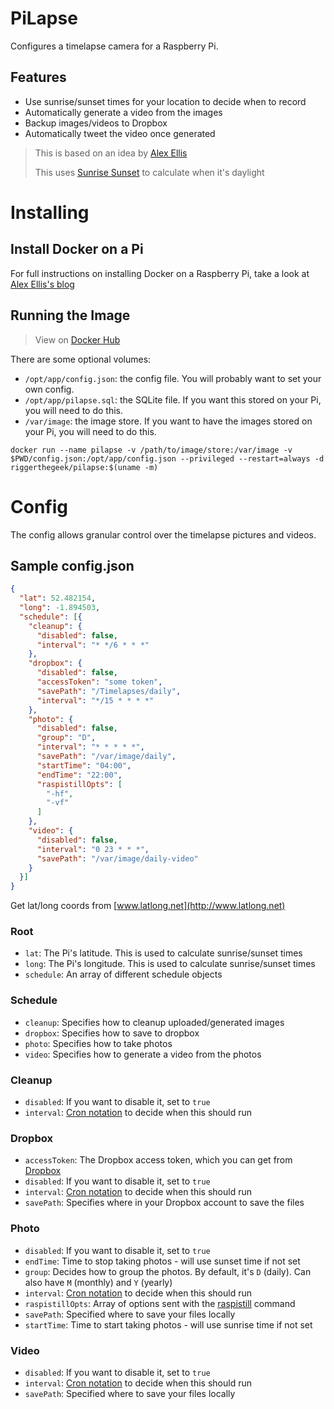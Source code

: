 # PiLapse

Configures a timelapse camera for a Raspberry Pi.

## Features

 - Use sunrise/sunset times for your location to decide when to record
 - Automatically generate a video from the images
 - Backup images/videos to Dropbox
 - Automatically tweet the video once generated

> This is based on an idea by [Alex Ellis](http://blog.alexellis.io/raspberry-pi-timelapse)
>
> This uses [Sunrise Sunset](http://sunrise-sunset.org/api) to calculate when it's daylight

# Installing

## Install Docker on a Pi

For full instructions on installing Docker on a Raspberry Pi, take a look at
[Alex Ellis's blog](http://blog.alexellis.io/getting-started-with-docker-on-raspberry-pi)

## Running the Image

> View on [Docker Hub](https://hub.docker.com/r/riggerthegeek/pilapse/)

There are some optional volumes:
 - `/opt/app/config.json`: the config file. You will probably want to set your own config.
 - `/opt/app/pilapse.sql`: the SQLite file. If you want this stored on your Pi, you will need to do this.
 - `/var/image`: the image store. If you want to have the images stored on your Pi, you will need to do this.


```
docker run --name pilapse -v /path/to/image/store:/var/image -v $PWD/config.json:/opt/app/config.json --privileged --restart=always -d riggerthegeek/pilapse:$(uname -m)
```

# Config

The config allows granular control over the timelapse pictures and videos.

## Sample config.json

```json
{
  "lat": 52.482154,
  "long": -1.894503,
  "schedule": [{
    "cleanup": {
      "disabled": false,
      "interval": "* */6 * * *"
    },
    "dropbox": {
      "disabled": false,
      "accessToken": "some token",
      "savePath": "/Timelapses/daily",
      "interval": "*/15 * * * *"
    },
    "photo": {
      "disabled": false,
      "group": "D",
      "interval": "* * * * *",
      "savePath": "/var/image/daily",
      "startTime": "04:00",
      "endTime": "22:00",
      "raspistillOpts": [
        "-hf",
        "-vf"
      ]
    },
    "video": {
      "disabled": false,
      "interval": "0 23 * * *",
      "savePath": "/var/image/daily-video"
    }
  }]
}
```

Get lat/long coords from [www.latlong.net](http://www.latlong.net)

### Root

- `lat`: The Pi's latitude. This is used to calculate sunrise/sunset times
- `long`: The Pi's longitude. This is used to calculate sunrise/sunset times
- `schedule`: An array of different schedule objects

### Schedule

- `cleanup`: Specifies how to cleanup uploaded/generated images
- `dropbox`: Specifies how to save to dropbox
- `photo`: Specifies how to take photos
- `video`: Specifies how to generate a video from the photos

### Cleanup

- `disabled`: If you want to disable it, set to `true`
- `interval`: [Cron notation](https://crontab.guru) to decide when this should run

### Dropbox

- `accessToken`: The Dropbox access token, which you can get from [Dropbox](https://www.dropbox.com/developers/apps)
- `disabled`: If you want to disable it, set to `true`
- `interval`: [Cron notation](https://crontab.guru) to decide when this should run
- `savePath`: Specifies where in your Dropbox account to save the files

### Photo

- `disabled`: If you want to disable it, set to `true`
- `endTime`: Time to stop taking photos - will use sunset time if not set
- `group`: Decides how to group the photos. By default, it's `D` (daily). Can also have `M` (monthly) and `Y` (yearly)
- `interval`: [Cron notation](https://crontab.guru) to decide when this should run
- `raspistillOpts`: Array of options sent with the [raspistill](https://www.raspberrypi.org/documentation/usage/camera/raspicam/raspistill.md) command
- `savePath`: Specified where to save your files locally
- `startTime`: Time to start taking photos - will use sunrise time if not set

### Video
- `disabled`: If you want to disable it, set to `true`
- `interval`: [Cron notation](https://crontab.guru) to decide when this should run
- `savePath`: Specified where to save your files locally
